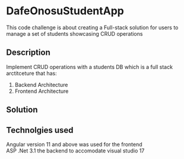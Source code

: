 # DafeOnosuStudentApp
This code challenge is about creating a Full-stack solution for users to manage a set of students showcasing CRUD operations

## Description
Implement CRUD operations with a students DB which is a full stack arctitceture that has:
1. Backend Architecture
2. Frontend Architecture

## Solution


## Technolgies used
Angular version 11 and above was used for the frontend <br />
ASP .Net 3.1 the backend to accomodate visual studio 17

